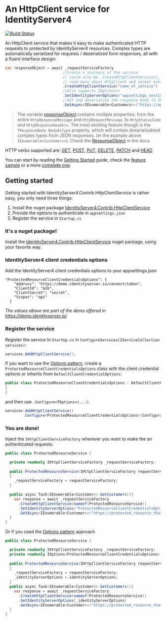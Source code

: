 # An HttpClient service for IdentityServer4
[![Build Status](https://dev.azure.com/georgekosmidis/IdentityServer4.Contrib.HttpClientService/_apis/build/status/georgekosmidis.IdentityServer4.Contrib.HttpClientService?branchName=master)](https://dev.azure.com/georgekosmidis/IdentityServer4.Contrib.HttpClientService/_build/latest?definitionId=5&branchName=master)

An HttpClient service that makes it easy to make authenticated HTTP requests to protected by IdentityServer4 resources. Complex types are automatically serialized for requests /  deserialized form responses, all with a fluent interface design:

```csharp
var responseObject = await _requestServiceFactory
                          //Create a instance of the service
                          // could also be .CreateHttpClientService(), but before you ommit the name
                          // read more about HttpClient and socket exhaustion
                          .CreateHttpClientService("name_of_service")
                          //Also supports IOptions<>
                          .SetIdentityServerOptions("appsettings_section")     
                          //GET and deserialize the response body to IEnumerable<Customers>
                          .GetAsync<IEnumerable<Customers>>("https://api/customers");
```					


> The variable [responseObject](https://georgekosmidis.github.io/IdentityServer4.Contrib.HttpClientService/api/IdentityServer4.Contrib.HttpClientService.Models.ResponseObject-1.html) contains multiple properties: from the entire `HttpResponseMessage` and `HttpRequestMessage`, to `HttpStatusCode` and `HttpResponseHeaders`. The most exciting feature though is the `TResponseBody BodyAsType` property, which will contain deserializabled complex types from JSON responses. (in the example above `IEnumerable<Customers>`). Check the [ResponseObject<TResponseBody>](https://georgekosmidis.github.io/IdentityServer4.Contrib.HttpClientService/api/IdentityServer4.Contrib.HttpClientService.Models.ResponseObject-1.html) in the docs.

HTTP verbs supported are: [GET](https://georgekosmidis.github.io/IdentityServer4.Contrib.HttpClientService/api/IdentityServer4.Contrib.HttpClientService.Extensions.HttpClientServiceGetExtensions.html), [POST](https://georgekosmidis.github.io/IdentityServer4.Contrib.HttpClientService/api/IdentityServer4.Contrib.HttpClientService.Extensions.HttpClientServicePostExtensions.html), [PUT](https://georgekosmidis.github.io/IdentityServer4.Contrib.HttpClientService/api/IdentityServer4.Contrib.HttpClientService.Extensions.HttpClientServicePutExtensions.html), [DELETE](https://georgekosmidis.github.io/IdentityServer4.Contrib.HttpClientService/api/IdentityServer4.Contrib.HttpClientService.Extensions.HttpClientServiceDeleteExtensions.html), [PATCH](https://georgekosmidis.github.io/IdentityServer4.Contrib.HttpClientService/api/IdentityServer4.Contrib.HttpClientService.Extensions.HttpClientServicePatchExtensions.html) and [HEAD](https://georgekosmidis.github.io/IdentityServer4.Contrib.HttpClientService/api/IdentityServer4.Contrib.HttpClientService.Extensions.HttpClientServiceHeadExtensions.html) 

You can start by reading the [Getting Started](#getting-started) guide, check the [feature sample](https://github.com/georgekosmidis/IdentityServer4.Contrib.HttpClientService/tree/master/samples/IdentityServer4.Contrib.HttpClientService.FeaturesSample) or a more [complete one](https://github.com/georgekosmidis/IdentityServer4.Contrib.HttpClientService/tree/master/samples/IdentityServer4.Contrib.HttpClientService.CompleteSample).

## Getting started
Getting started with IdentityServer4.Contrib.HttpClientService is rather easy, you only need three things:
1. Install the nuget package [IdentityServer4.Contrib.HttpClientService](https://www.nuget.org/packages/IdentityServer4.Contrib.HttpClientService)
2. Provide the options to authenticate in `appsettings.json`
3. Register the service in `Startup.cs`


### It's a nuget package!
Install the [IdentityServer4.Contrib.HttpClientService](https://www.nuget.org/packages/IdentityServer4.Contrib.HttpClientService) nuget package, using your favorite way.

### IdentityServer4 client credentials options
Add the IdentityServer4 client credentials options to your appsettings.json 
```
"ProtectedResourceClientCredentialsOptions": {
    "Address": "https://demo.identityserver.io/connect/token",
    "ClientId": "m2m",
    "ClientSecret": "secret",
    "Scopes": "api"
  }
```
*The values above are part of the demo offered in https://demo.identityserver.io/*

### Register the service 
Register the service In `StartUp.cs` in `ConfigureServices(IServiceCollection services)`:
```csharp
services.AddHttpClientService();
```
If you want to use the [Options pattern](https://docs.microsoft.com/en-us/aspnet/core/fundamentals/configuration/options), create a `ProtectedResourceClientCredentialsOptions` class with the client credential options or inherits from `DefaultClientCredentialOptions`:
```csharp
public class ProtectedResourceClientCredentialsOptions : DefaultClientCredentialOptions
{
}
```
and then use `.Configure<TOptions>(...)`:
```csharp
services.AddHttpClientService()
        .Configure<ProtectedResourceClientCredentialsOptions>(Configuration.GetSection(nameof(ProtectedResourceClientCredentialsOptions)));
```   

### You are done!
Inject the `IHttpClientServiceFactory` wherever you want to make the an authenticated requests:
```csharp
public class ProtectedResourceService {

  private readonly IHttpClientServiceFactory _requestServiceFactory;
  
  public ProtectedResourceService(IHttpClientServiceFactory requestServiceFactory)
  {
    _requestServiceFactory = requestServiceFactory;
  }  
  
  public async Task<IEnumerable<Customer>> GetCustomers(){
    var response = await _requestServiceFactory
      .CreateHttpClientService(nameof(ProtectedResourceService))
      .SetIdentityServerOptions("ProtectedResourceClientCredentialsOptions")
      .GetAsync<IEnumerable<Customer>>("https://protected_resource_that_returns_customers_in_json"); 
  }
}
```
Or if you used the [Options pattern](https://docs.microsoft.com/en-us/aspnet/core/fundamentals/configuration/options) approach
```csharp
public class ProtectedResourceService {

  private readonly IHttpClientServiceFactory _requestServiceFactory;
  private readonly IOptions<ProtectedResourceClientCredentialsOptions> _identityServerOptions;
  
  public ProtectedResourceService(IHttpClientServiceFactory requestServiceFactory, IOptions<ProtectedResourceClientCredentialsOptions> identityServerOptions)
  {
    _requestServiceFactory = requestServiceFactory;
    _identityServerOptions = identityServerOptions;
  }  
  public async Task<IEnumerable<Customer>> GetCustomers(){
    var response = await _requestServiceFactory
      .CreateHttpClientService(nameof(ProtectedResourceService))
      .SetIdentityServerOptions(_identityServerOptions)
      .GetAsync<IEnumerable<Customer>>("https://protected_resource_that_returns_customers_in_json"); 
  }
}
```
